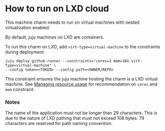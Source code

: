 # How to run on LXD cloud

This machine charm needs to run on virtual machines with nested virtualization enabled.

By default, juju machines on LXD are containers.

To run this charm on LXD, add `virt-type=virtual-machine` to the constraints during deployment:

```shell
juju deploy github-runner --constraints="cores=2 mem=16G virt-type=virtual-machine" \
--config token=<TOKEN> --config path=<OWNER/REPO>
```

This constraint ensures the juju machine hosting the charm is a LXD virtual machine. See
[Managing resource usage](https://charmhub.io/github-runner/docs/managing-resource-usage) for
recommendation on `cores` and `mem` constraint.

### Notes

The name of the application must not be longer than 29 characters. This is due to the nature of LXD
pathing that must not exceed 108 bytes. 79 characters are reserved for path naming convention.
